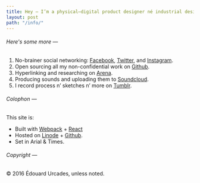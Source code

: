 ```yaml
---
title: Hey — I’m a physical–digital product designer né industrial designer based in New York City.
layout: post
path: "/info/"
---
```

###### Here's some more —
1. No-brainer social networking: [Facebook](https://www.facebook.com/edouerd), [Twitter](https://twitter.com/edouerd), and [Instagram](https://www.instagram.com/edouerd).
2. Open sourcing all my non-confidential work on [Github](https://github.com/edouerd).
3. Hyperlinking and researching on [Arena](https://www.are.na/edouard-u).
4. Producing sounds and uploading them to [Soundcloud](https://soundcloud.com/girlhood).
5. I record process n’ sketches n’ more on [Tumblr](http://blog.edouard.us/).

###### Colophon —

This site is:

- Built with [Webpack](https://webpack.github.io/) + [React](https://facebook.github.io/react/)
- Hosted on [Linode](https://www.linode.com/) + [Github](https://github.com/edouerd).
- Set in Arial & Times.

###### Copyright —

© 2016 Édouard Urcades, unless noted.
